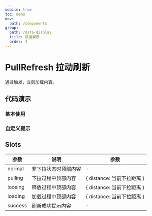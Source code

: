 ```yaml
---
mobile: true
toc: menu
nav:
  path: /components
group:
  path: /data-display
  title: 数据展示
  order: 4
---
```

# PullRefresh 拉动刷新

通过触发，立刻加载内容。

## 代码演示

### 基本使用

<code src="./demo/demo1.tsx"></code>


### 自定义提示

<code src="./demo/demo2.tsx"></code>


<API src="./PullRefresh.tsx" props="refreshing|pullingText|loosingText|loadingText|successText|successDuration|animationDuration|headHeight|pullDistance|disabled|onRefresh|slots"></API>



## Slots

| 参数	|说明	|参数
| --- | --- | ---
normal |	非下拉状态时顶部内容|	-
pulling	|下拉过程中顶部内容|	{ distance: 当前下拉距离 }
loosing	|释放过程中顶部内容|	{ distance: 当前下拉距离 }
loading	|加载过程中顶部内容|	{ distance: 当前下拉距离 }
success	|刷新成功提示内容|	-



